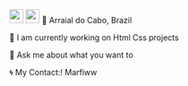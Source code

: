 <img src="https://upload.wikimedia.org/wikipedia/commons/thumb/6/61/HTML5_logo_and_wordmark.svg/1024px-HTML5_logo_and_wordmark.svg.png" width="25vw" height="25vh">
<img src="https://1000logos.net/wp-content/uploads/2020/09/CSS-Logo.png" width="25vw" height="25vh">
📍 Arraial do Cabo, Brazil

🔭  I am currently working on Html Css projects

💬 Ask me about what you want to

🌀 My Contact:! Marfiww
